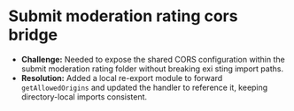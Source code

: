 # Submit moderation rating cors bridge

- **Challenge:** Needed to expose the shared CORS configuration within the submit moderation rating folder without breaking exi
sting import paths.
- **Resolution:** Added a local re-export module to forward `getAllowedOrigins` and updated the handler to reference it, keeping
 directory-local imports consistent.
